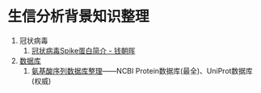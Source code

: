 # 生信分析背景知识整理

1. 冠状病毒
   1. [冠状病毒Spike蛋白简介  -  钱朝晖](http://blog.sciencenet.cn/blog-2484430-897663.html)
2. [数据库](生物信息学初识篇——第一章：生物数据库)
   1. [氨基酸序列数据库整理](https://www.zhihu.com/question/357810495/answer/910568599)——NCBI Protein数据库(最全)、UniProt数据库(权威)